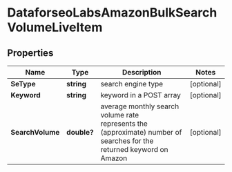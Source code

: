 # DataforseoLabsAmazonBulkSearchVolumeLiveItem


## Properties

| Name | Type | Description | Notes |
|------------ | ------------- | ------------- | -------------|
**SeType** | **string** | search engine type |[optional]|
**Keyword** | **string** | keyword in a POST array |[optional]|
**SearchVolume** | **double?** | average monthly search volume rate<br>represents the (approximate) number of searches for the returned keyword on Amazon |[optional]|